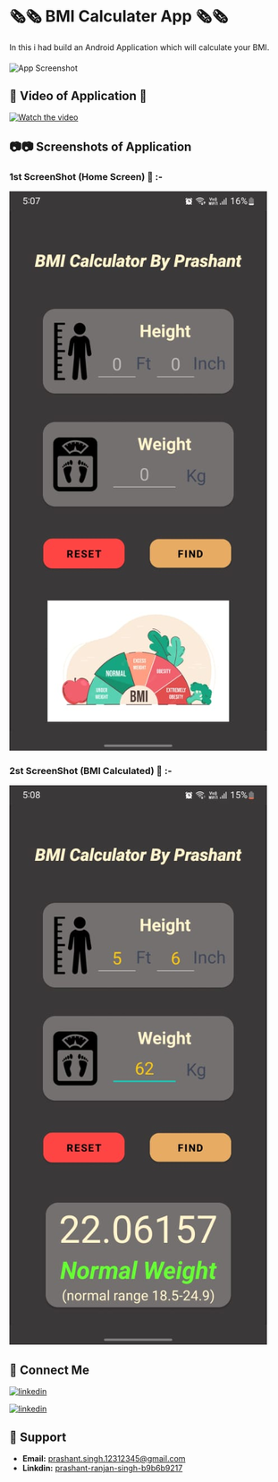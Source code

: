 
# 🗞🗞 BMI Calculater App 🗞🗞

In this i had build an Android Application which will calculate your BMI.
####
![App Screenshot](https://westlakeplasticsurgery.com/wp-content/uploads/2020/02/BMI-Chart-Detailed.png)

## 🎥 Video of Application 🎥

[![Watch the video](https://radartimikaonline.com/wp-content/uploads/2022/07/Manipuri-Viral-Video-Red.jpg)](https://dms.licdn.com/playlist/C4D05AQHDOTVNwuiosg/mp4-720p-30fp-crf28/0/1660694512716?e=1661302800&v=beta&t=fWe1C2hbkgxmi_I1n4s4n-n6JhIQ8eHi_9JpXmDCJsk)

## 📷📷 Screenshots of Application

### 1st ScreenShot (Home Screen) 📱 :-
![App Screenshot](https://raw.githubusercontent.com/Prashant-ranjan-singh-123/Bmi-Calculator/main/ScreenShot/s1.jpeg)

### 2st ScreenShot (BMI Calculated) 📱 :-
![App Screenshot](https://raw.githubusercontent.com/Prashant-ranjan-singh-123/Bmi-Calculator/main/ScreenShot/s2.jpeg)




## 🔗 Connect Me
[![linkedin](https://img.shields.io/badge/linkedin-0A66C2?style=for-the-badge&logo=linkedin&logoColor=white)](https://www.linkedin.com/in/prashant-ranjan-singh-b9b6b9217/)

[![linkedin](https://img.shields.io/badge/gmail-ff0000?style=for-the-badge&logo=gmail&logoColor=white)](https://mail.google.com/mail/u/?authuser=prashant.singh.12312345@gmail.com)

## 🙋 Support

- **Email:** prashant.singh.12312345@gmail.com 
- **Linkdin:** [prashant-ranjan-singh-b9b6b9217](https://www.linkedin.com/in/prashant-ranjan-singh-b9b6b9217/)
